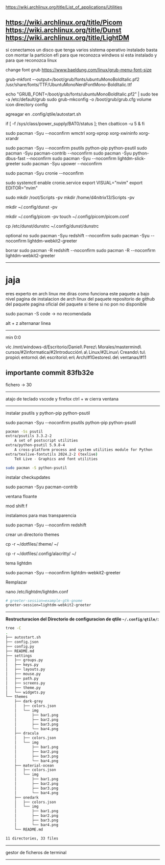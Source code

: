 <!-- Autor: Daniel Benjamin Perez Morales -->
<!-- GitHub: https://github.com/DanielBenjaminPerezMoralesDev13 -->
<!-- Gitlab: https://gitlab.com/DanielBenjaminPerezMoralesDev13 -->
<!-- Correo electrónico: danielperezdev@proton.me -->

<https://wiki.archlinux.org/title/List_of_applications/Utilities>

<https://wiki.archlinux.org/title/Picom>
<https://wiki.archlinux.org/title/Dunst>
<https://wiki.archlinux.org/title/LightDM>
---

si conectamos un disco que tenga varios sistema operativo instalado basta con montar la particion efi para que reconozca windwos si esta instalado y para que reconozca linux

change font grub
<https://www.baeldung.com/linux/grub-menu-font-size>

grub-mkfont --output=/boot/grub/fonts/ubuntuMonoBoldItalic.pf2 /usr/share/fonts/TTF/UbuntuMonoNerdFontMono-BoldItalic.ttf

echo "GRUB_FONT=/boot/grub/fonts/ubuntuMonoBoldItalic.pf2" | sudo tee -a /etc/default/grub
sudo grub-mkconfig -o /boot/grub/grub.cfg
volume icon directory config

agreagar en .config/qtile/autostart.sh

if [ -f /sys/class/power_supply/BAT0/status ]; then
    cbatticon -u 5 &
fi

sudo pacman -Syu --noconfirm wmctrl xorg-xprop xorg-xwininfo xorg-xrandr

sudo pacman -Syu --noconfirm psutils python-pip python-psutil
sudo pacman -Syu pacman-contrib --noconfirm
sudo pacman -Syu python-dbus-fast --noconfirm
sudo pacman -Syu --noconfirm lightdm-slick-greeter
sudo pacman -Syu upower --noconfirm

sudo pacman -Syu cronie --noconfirm

sudo systemctl enable cronie.service
export VISUAL="nvim"
export EDITOR="nvim"

sudo mkdir /root/Scripts -pv
mkdir /home/d4nitrix13/Scripts -pv

mkdir ~/.config/dunst -pv

mkdir ~/.config/picom -pv
touch ~/.config/picom/picom.conf

cp /etc/dunst/dunstrc ~/.config/dunst/dunstrc

optional no
sudo pacman -Syu redshift --noconfirm
sudo pacman -Syu --noconfirm lightdm-webkit2-greeter

borrar
sudo pacman -R redshift --noconfirm
sudo pacman -R --noconfirm lightdm-webkit2-greeter

---

# jaja

eres experto en arch linux me diras como funciona este paquete a bajo nivel
pagina de instalacion de arch linux del paquete
repositorio de github del paquete
pagina oficial del paquete si tiene si no pon no disponible

sudo pacman -S code -> no recomendada

alt + z alternanar linea

---

min 0:0

vlc /mnt/windows-d/Escritorio/Daniel\ Perez\ Morales/mastermind\ cursos/#2informatica/#2Introducción\ a\ Linux/#2Linux\ Creando\ tu\ propio\ entorno\ de\ escritorio\ en\ Arch/#1Gestores\ de\ ventanas/#11

<!-- ## importante commit 393fa8f -->

<!-- ## importante commit b4b16fa -->

## importante commit 83fb32e

fichero -> 30

---

atajo de teclado vscode y firefox ctrl + w cierra ventana

---

<!-- todo -->

instalar psutils y python-pip python-psutil

sudo pacman -Syu --noconfirm psutils python-pip python-psutil

```bash
pacman -Ss psutil
extra/psutils 3.3.2-2
    A set of postscript utilities
extra/python-psutil 5.9.8-4
    A cross-platform process and system utilities module for Python
extra/texlive-fontutils 2024.2-2 (texlive)
    TeX Live - Graphics and font utilities
```

```bash
sudo pacman -S python-psutil
```

instalar checkupdates

sudo pacman -Syu pacman-contrib

ventana floante

mod shift f

instalamos para mas transparencia

sudo pacman -Syu --noconfirm redshift

crear un directorio themes

cp -r ~/dotfiles/.theme/ ~/

cp -r ~/dotfiles/.config/alacritty/ ~/

tema lightdm

sudo pacman -Syu --noconfirm lightdm-webkit2-greeter

Remplazar

nano /etc/lightdm/lightdm.conf

```bash
# greeter-session=example-gtk-gnome
greeter-session=lightdm-webkit2-greeter
```

---

**Restructuracion del Directorio de configuracion de qtile `~/.config/qtile/`:**

```bash
tree -C 
.
├── autostart.sh
├── config.json
├── config.py
├── README.md
├── settings
│   ├── groups.py
│   ├── keys.py
│   ├── layouts.py
│   ├── mouse.py
│   ├── path.py
│   ├── screens.py
│   ├── theme.py
│   └── widgets.py
└── themes
    ├── dark-grey
    │   ├── colors.json
    │   └── img
    │       ├── bar1.png
    │       ├── bar2.png
    │       ├── bar3.png
    │       └── bar4.png
    ├── dracula
    │   ├── colors.json
    │   └── img
    │       ├── bar1.png
    │       ├── bar2.png
    │       ├── bar3.png
    │       └── bar4.png
    ├── material-ocean
    │   ├── colors.json
    │   └── img
    │       ├── bar1.png
    │       ├── bar2.png
    │       ├── bar3.png
    │       └── bar4.png
    ├── onedark
    │   ├── colors.json
    │   └── img
    │       ├── bar1.png
    │       ├── bar2.png
    │       ├── bar3.png
    │       └── bar4.png
    └── README.md

11 directories, 33 files
```

---

gestor de ficheros de terminal

---
